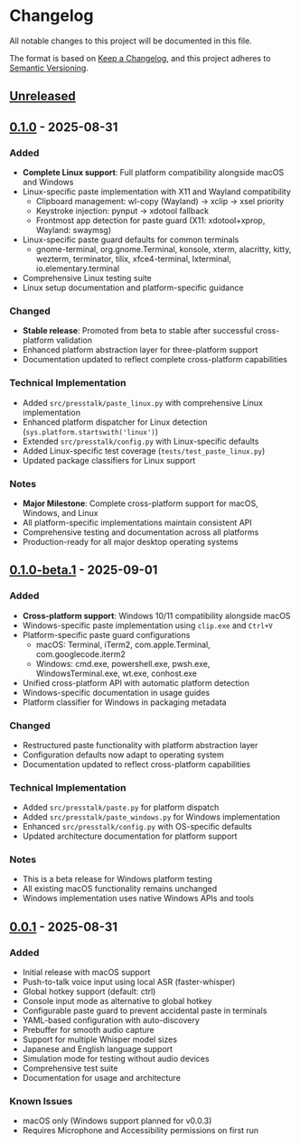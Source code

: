 # Changelog

All notable changes to this project will be documented in this file.

The format is based on [Keep a Changelog](https://keepachangelog.com/en/1.0.0/),
and this project adheres to [Semantic Versioning](https://semver.org/spec/v2.0.0.html).

## [Unreleased]

## [0.1.0] - 2025-08-31

### Added
- **Complete Linux support**: Full platform compatibility alongside macOS and Windows
- Linux-specific paste implementation with X11 and Wayland compatibility
  - Clipboard management: wl-copy (Wayland) → xclip → xsel priority
  - Keystroke injection: pynput → xdotool fallback
  - Frontmost app detection for paste guard (X11: xdotool+xprop, Wayland: swaymsg)
- Linux-specific paste guard defaults for common terminals
  - gnome-terminal, org.gnome.Terminal, konsole, xterm, alacritty, kitty, wezterm, terminator, tilix, xfce4-terminal, lxterminal, io.elementary.terminal
- Comprehensive Linux testing suite
- Linux setup documentation and platform-specific guidance

### Changed
- **Stable release**: Promoted from beta to stable after successful cross-platform validation
- Enhanced platform abstraction layer for three-platform support
- Documentation updated to reflect complete cross-platform capabilities

### Technical Implementation
- Added `src/presstalk/paste_linux.py` with comprehensive Linux implementation
- Enhanced platform dispatcher for Linux detection (`sys.platform.startswith('linux')`)
- Extended `src/presstalk/config.py` with Linux-specific defaults
- Added Linux-specific test coverage (`tests/test_paste_linux.py`)
- Updated package classifiers for Linux support

### Notes
- **Major Milestone**: Complete cross-platform support for macOS, Windows, and Linux
- All platform-specific implementations maintain consistent API
- Comprehensive testing and documentation across all platforms
- Production-ready for all major desktop operating systems

## [0.1.0-beta.1] - 2025-09-01

### Added
- **Cross-platform support**: Windows 10/11 compatibility alongside macOS
- Windows-specific paste implementation using `clip.exe` and `Ctrl+V`
- Platform-specific paste guard configurations
  - macOS: Terminal, iTerm2, com.apple.Terminal, com.googlecode.iterm2
  - Windows: cmd.exe, powershell.exe, pwsh.exe, WindowsTerminal.exe, wt.exe, conhost.exe
- Unified cross-platform API with automatic platform detection
- Windows-specific documentation in usage guides
- Platform classifier for Windows in packaging metadata

### Changed
- Restructured paste functionality with platform abstraction layer
- Configuration defaults now adapt to operating system
- Documentation updated to reflect cross-platform capabilities

### Technical Implementation
- Added `src/presstalk/paste.py` for platform dispatch
- Added `src/presstalk/paste_windows.py` for Windows implementation
- Enhanced `src/presstalk/config.py` with OS-specific defaults
- Updated architecture documentation for platform support

### Notes
- This is a beta release for Windows platform testing
- All existing macOS functionality remains unchanged
- Windows implementation uses native Windows APIs and tools

## [0.0.1] - 2025-08-31

### Added
- Initial release with macOS support
- Push-to-talk voice input using local ASR (faster-whisper)
- Global hotkey support (default: ctrl)
- Console input mode as alternative to global hotkey
- Configurable paste guard to prevent accidental paste in terminals
- YAML-based configuration with auto-discovery
- Prebuffer for smooth audio capture
- Support for multiple Whisper model sizes
- Japanese and English language support
- Simulation mode for testing without audio devices
- Comprehensive test suite
- Documentation for usage and architecture

### Known Issues
- macOS only (Windows support planned for v0.0.3)
- Requires Microphone and Accessibility permissions on first run

[Unreleased]: https://github.com/lostandfound/presstalk/compare/v0.1.0...HEAD
[0.1.0]: https://github.com/lostandfound/presstalk/compare/v0.1.0-beta.1...v0.1.0
[0.1.0-beta.1]: https://github.com/lostandfound/presstalk/compare/v0.0.1...v0.1.0-beta.1
[0.0.1]: https://github.com/lostandfound/presstalk/releases/tag/v0.0.1